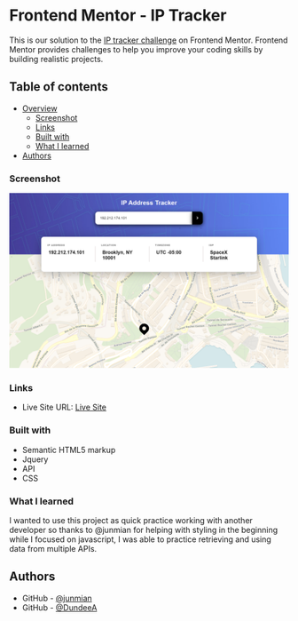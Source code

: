 # Frontend Mentor - IP Tracker

This is our solution to the [IP tracker challenge](https://www.frontendmentor.io/challenges/ip-address-tracker-I8-0yYAH0/hub/ip-address-tracker-l8rnEECrQG) on Frontend Mentor. Frontend Mentor provides challenges to help you improve your coding skills by building realistic projects. 

## Table of contents

- [Overview](#overview)
  - [Screenshot](#screenshot)
  - [Links](#links)
  - [Built with](#built-with)
  - [What I learned](#what-i-learned)
- [Authors](#authors)


### Screenshot
![](./screenshot1.png)

### Links
- Live Site URL: [Live Site](https://dundeea.github.io/ip-address-tracker/)

### Built with

- Semantic HTML5 markup
- Jquery
- API
- CSS


### What I learned
I wanted to use this project as quick practice working with another developer so thanks to @junmian for helping with styling in the beginning while I focused on javascript, I was able to practice retrieving and using data from multiple APIs.

## Authors
- GitHub - [@junmian](https://github.com/junmian)
- GitHub - [@DundeeA](https://github.com/DundeeA)
